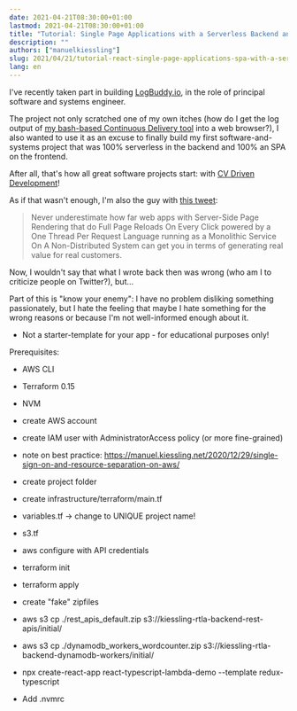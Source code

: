 ```yaml
---
date: 2021-04-21T08:30:00+01:00
lastmod: 2021-04-21T08:30:00+01:00
title: "Tutorial: Single Page Applications with a Serverless Backend and Infrastructure as Code"
description: ""
authors: ["manuelkiessling"]
slug: 2021/04/21/tutorial-react-single-page-applications-spa-with-a-serverless-aws-lambda-backend-and-terraform-infrastructure-as-code
lang: en
---
```


I've recently taken part in building [LogBuddy.io](https://logbuddy.io), in the role of principal software and systems engineer.

The project not only scratched one of my own itches (how do I get the log output of [my bash-based Continuous Delivery tool](https://github.com/manuelkiessling/simplecd/) into a web browser?), I also wanted to use it as an excuse to finally build my first software-and-systems project that was 100% serverless in the backend and 100% an SPA on the frontend.

After all, that's how all great software projects start: with [CV Driven Development](https://www.clairecodes.com/blog/2019-05-15-cv-driven-development/)!

As if that wasn't enough, I'm also the guy with [this tweet](https://twitter.com/manuelkiessling/status/1083642207758962688):

> Never underestimate how far web apps with Server-Side Page Rendering that do Full Page Reloads On Every Click powered by a One Thread Per Request Language running as a Monolithic Service On A Non-Distributed System can get you in terms of generating real value for real customers.

Now, I wouldn't say that what I wrote back then was wrong (who am I to criticize people on Twitter?), but...

Part of this is "know your enemy": I have no problem disliking something passionately, but I hate the feeling that maybe I hate something for the wrong reasons or because I'm not well-informed enough about it.


- Not a starter-template for your app - for educational purposes only!


Prerequisites:

- AWS CLI
- Terraform 0.15
- NVM

- create AWS account
- create IAM user with AdministratorAccess policy (or more fine-grained)
- note on best practice: https://manuel.kiessling.net/2020/12/29/single-sign-on-and-resource-separation-on-aws/
- create project folder
- create infrastructure/terraform/main.tf
- variables.tf -> change to UNIQUE project name!
- s3.tf
- aws configure with API credentials
- terraform init
- terraform apply
- create "fake" zipfiles
- aws s3 cp ./rest_apis_default.zip s3://kiessling-rtla-backend-rest-apis/initial/
- aws s3 cp ./dynamodb_workers_wordcounter.zip s3://kiessling-rtla-backend-dynamodb-workers/initial/
- npx create-react-app react-typescript-lambda-demo --template redux-typescript
- Add .nvmrc
